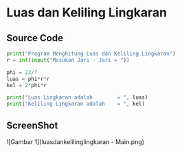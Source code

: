 # Luas dan Keliling Lingkaran
## Source Code
```python
print("Program Menghitung Luas dan Keliling Lingkaran")
r = int(input("Masukan Jari - Jari = "))

phi = 22/7
luas = phi*r*r
kel = 2*phi*r

print("Luas Lingkaran adalah        = ", luas)
print("Keliling Lingkaran adalah    = ", kel)
```
## ScreenShot
![Gambar 1](luasdankelilinglingkaran - Main.png)


